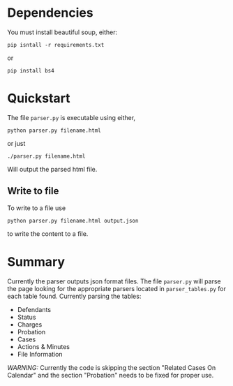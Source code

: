 # Dependencies

You must install beautiful soup, either:

    pip isntall -r requirements.txt
	
or 

    pip install bs4

# Quickstart

The file `parser.py` is executable using either,

    python parser.py filename.html
	
or just

    ./parser.py filename.html

Will output the parsed html file.

## Write to file

To write to a file use

    python parser.py filename.html output.json

to write the content to a file.

# Summary

Currently the parser outputs json format files. The file `parser.py` will parse the page looking for the appropriate parsers located in `parser_tables.py` for each table found. Currently parsing the tables:

 - Defendants
 - Status
 - Charges
 - Probation
 - Cases
 - Actions & Minutes
 - File Information
 
*WARNING:* Currently the code is skipping the section "Related Cases On Calendar" and the section "Probation" needs to be fixed for proper use.
